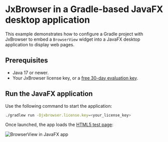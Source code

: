 # JxBrowser in a Gradle-based JavaFX desktop application

This example demonstrates how to configure a Gradle project with JxBrowser to embed a `BrowserView` widget into a JavaFX desktop application to display web pages.

## Prerequisites

* Java 17 or newer.
* Your JxBrowser license key, or a [free 30-day evaluation key][web-form].

## Run the JavaFX application

Use the following command to start the application:

```bash
./gradlew run -Djxbrowser.license.key=<your_license_key>
```

Once launched, the app loads the [HTML5 test page][html5-test-page]:

![BrowserView in JavaFX app][javafx-browser-view]

[web-form]: https://www.teamdev.com/jxbrowser#evaluate
[html5-test-page]: https://html5test.teamdev.com
[javafx-browser-view]: https://teamdev.com/jxbrowser/img/articles/javafx-view.webp
